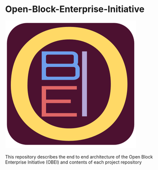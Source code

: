 # Open-Block-Enterprise-Initiative
![Open Block EI Logo](https://github.com/Block-Star-Logic/Open-Block-Enterprise-Initiative/blob/2e653b038f87ba713cc52f1c66f8bb44ac655f49/media/obei.png)
<br/>
<br/>This repository describes the end to end architecture of the Open Block Enterprise Initiative (OBEI) and contents of each project repository 

